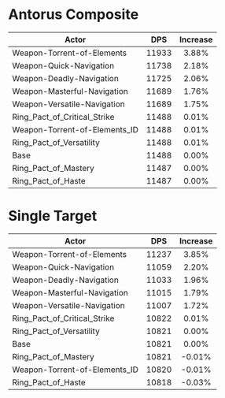 # Antorus Composite
| Actor | DPS | Increase |
|---|:---:|:---:|
|Weapon-Torrent-of-Elements|11933|3.88%|
|Weapon-Quick-Navigation|11738|2.18%|
|Weapon-Deadly-Navigation|11725|2.06%|
|Weapon-Masterful-Navigation|11689|1.76%|
|Weapon-Versatile-Navigation|11689|1.75%|
|Ring_Pact_of_Critical_Strike|11488|0.01%|
|Weapon-Torrent-of-Elements_ID|11488|0.01%|
|Ring_Pact_of_Versatility|11488|0.01%|
|Base|11488|0.00%|
|Ring_Pact_of_Mastery|11487|0.00%|
|Ring_Pact_of_Haste|11487|0.00%|

# Single Target
| Actor | DPS | Increase |
|---|:---:|:---:|
|Weapon-Torrent-of-Elements|11237|3.85%|
|Weapon-Quick-Navigation|11059|2.20%|
|Weapon-Deadly-Navigation|11033|1.96%|
|Weapon-Masterful-Navigation|11015|1.79%|
|Weapon-Versatile-Navigation|11007|1.72%|
|Ring_Pact_of_Critical_Strike|10822|0.01%|
|Ring_Pact_of_Versatility|10821|0.00%|
|Base|10821|0.00%|
|Ring_Pact_of_Mastery|10821|-0.01%|
|Weapon-Torrent-of-Elements_ID|10820|-0.01%|
|Ring_Pact_of_Haste|10818|-0.03%|
